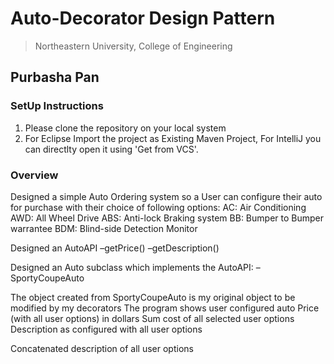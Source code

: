 # Auto-Decorator Design Pattern
> Northeastern University, College of Engineering


## Purbasha Pan


### SetUp Instructions
1. Please clone the repository on your local system
2. For Eclipse Import the project as Existing Maven Project, For IntelliJ you can directlty open it using 'Get from VCS'.


### Overview
Designed a simple Auto Ordering system so a User can configure their auto for purchase with their choice of following options:
AC: Air Conditioning
AWD: All Wheel Drive
ABS: Anti-lock Braking system
BB: Bumper to Bumper warrantee
BDM: Blind-side Detection Monitor

Designed an AutoAPI 
–getPrice()
–getDescription()

Designed an Auto subclass which implements the AutoAPI:
–SportyCoupeAuto 

The object created from SportyCoupeAuto is my original object to be modified by my decorators
The program shows user configured auto
Price (with all user options) in dollars
Sum cost of all selected user options
Description as configured with all user options

Concatenated description of all user options
